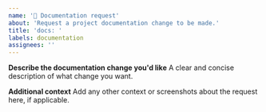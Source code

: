 ```yaml
---
name: '📄 Documentation request'
about: 'Request a project documentation change to be made.'
title: 'docs: '
labels: documentation
assignees: ''
---
```


**Describe the documentation change you'd like**
A clear and concise description of what change you want.

**Additional context**
Add any other context or screenshots about the request here, if applicable.
